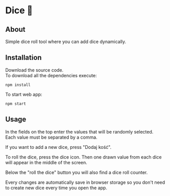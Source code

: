 # Dice 🎲

## About
  Simple dice roll tool where you can add dice dynamically.
  
## Installation

Download the source code.  
To download all the dependencies execute:

```
npm install
```

To start web app:
```
npm start
```

## Usage

In the fields on the top enter the values that will be randomly selected.   
Each value must be separated by a comma.   

If you want to add a new dice, press "Dodaj kość".    

To roll the dice, press the dice icon. Then one drawn value from each dice will appear in the middle of the screen.   

Below the "roll the dice" button you will also find a dice roll counter.

Every changes are automatically save in browser storage so you don't need to create new dice every time you open the app.
